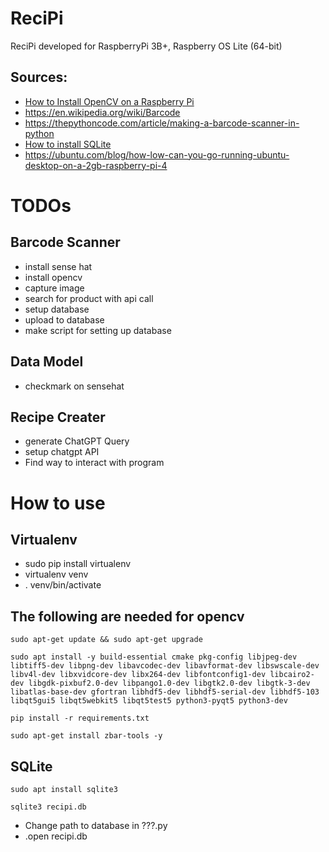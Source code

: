 # ReciPi
ReciPi developed for RaspberryPi 3B+, Raspberry OS Lite (64-bit)

## Sources:
- [How to Install OpenCV on a Raspberry Pi](https://www.youtube.com/watch?v=QzVYnG-WaM4)
- https://en.wikipedia.org/wiki/Barcode
- https://thepythoncode.com/article/making-a-barcode-scanner-in-python
- [How to install SQLite](https://www.digitalocean.com/community/tutorials/how-to-install-and-use-sqlite-on-ubuntu-20-04)
- https://ubuntu.com/blog/how-low-can-you-go-running-ubuntu-desktop-on-a-2gb-raspberry-pi-4
# TODOs
## Barcode Scanner
- install sense hat
- install opencv
- capture image
- search for product with api call
- setup database
- upload to database
- make script for setting up database

## Data Model
- checkmark on sensehat

## Recipe Creater
- generate ChatGPT Query
- setup chatgpt API
- Find way to interact with program 

# How to use
## Virtualenv
- sudo pip install virtualenv
- virtualenv venv
- . venv/bin/activate
## The following are needed for opencv
```
sudo apt-get update && sudo apt-get upgrade 

sudo apt install -y build-essential cmake pkg-config libjpeg-dev libtiff5-dev libpng-dev libavcodec-dev libavformat-dev libswscale-dev libv4l-dev libxvidcore-dev libx264-dev libfontconfig1-dev libcairo2-dev libgdk-pixbuf2.0-dev libpango1.0-dev libgtk2.0-dev libgtk-3-dev libatlas-base-dev gfortran libhdf5-dev libhdf5-serial-dev libhdf5-103 libqt5gui5 libqt5webkit5 libqt5test5 python3-pyqt5 python3-dev

pip install -r requirements.txt

sudo apt-get install zbar-tools -y
```
## SQLite
```
sudo apt install sqlite3

sqlite3 recipi.db
```
- Change path to database in ???.py
- .open recipi.db